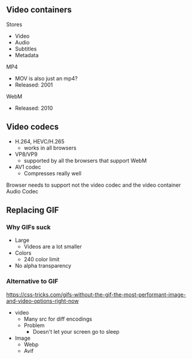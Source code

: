 ## Video containers

Stores

-   Video
-   Audio
-   Subtitles
-   Metadata

MP4

-   MOV is also just an mp4?
-   Released: 2001

WebM

-   Released: 2010

## Video codecs

-   H.264, HEVC/H.265
    -   works in all browsers
-   VP8/VP9
    -   supported by all the browsers that support WebM
-   AV1 codec
    -   Compresses really well

Browser needs to support not the video codec and the video container
Audio Codec
	
## Replacing GIF

### Why GIFs suck

-   Large
    -   Videos are a lot smaller
-   Colors
    -   240 color limit
-   No alpha transparency

### Alternative to GIF

https://css-tricks.com/gifs-without-the-gif-the-most-performant-image-and-video-options-right-now

-   video
    -   Many src for diff encodings
    -   Problem
        -   Doesn't let your screen go to sleep
-   Image
    -   Webp
    -   Avif
